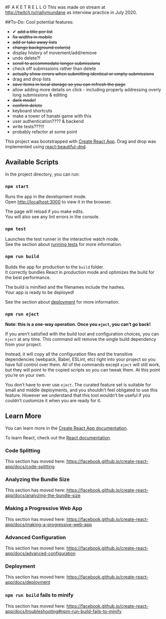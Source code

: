 #F A K E  T R E L L O
This was made on stream at http://twitch.tv/riallymundane as interview practice in July 2020.

##To-Do:
Cool potential features:
- ✔ <s>add a title per list</s>
- <s>fix widths in mobile</s>
- <s>add or take away lists</s>
- <s>change background color(s)</s>
- display history of movement/add/remove
- undo delete?!
- <s>scroll to accommodate longer submissions</s>
- check off submissions rather than delete
- <s>actually show errors when submitting identical or empty submissions</s>
- drag and drop lists
- <s>save items in local storage so you can refresh the page</s>
- allow adding more details on click - including properly addressing overly long submissions & editing
- <s>dark mode!</s>
- <s>confirm delete</s>
- keyboard shortcuts
- make a tower of hanabi game with this
- user authentication???? & backend
- write tests???!!!
- probably refactor at some point




This project was bootstrapped with [Create React App](https://github.com/facebook/create-react-app).
Drag and drop was implemented using [react-beautiful-dnd](https://github.com/atlassian/react-beautiful-dnd).

## Available Scripts

In the project directory, you can run:

### `npm start`

Runs the app in the development mode.<br />
Open [http://localhost:3000](http://localhost:3000) to view it in the browser.

The page will reload if you make edits.<br />
You will also see any lint errors in the console.

### `npm test`

Launches the test runner in the interactive watch mode.<br />
See the section about [running tests](https://facebook.github.io/create-react-app/docs/running-tests) for more information.

### `npm run build`

Builds the app for production to the `build` folder.<br />
It correctly bundles React in production mode and optimizes the build for the best performance.

The build is minified and the filenames include the hashes.<br />
Your app is ready to be deployed!

See the section about [deployment](https://facebook.github.io/create-react-app/docs/deployment) for more information.

### `npm run eject`

**Note: this is a one-way operation. Once you `eject`, you can’t go back!**

If you aren’t satisfied with the build tool and configuration choices, you can `eject` at any time. This command will remove the single build dependency from your project.

Instead, it will copy all the configuration files and the transitive dependencies (webpack, Babel, ESLint, etc) right into your project so you have full control over them. All of the commands except `eject` will still work, but they will point to the copied scripts so you can tweak them. At this point you’re on your own.

You don’t have to ever use `eject`. The curated feature set is suitable for small and middle deployments, and you shouldn’t feel obligated to use this feature. However we understand that this tool wouldn’t be useful if you couldn’t customize it when you are ready for it.

## Learn More

You can learn more in the [Create React App documentation](https://facebook.github.io/create-react-app/docs/getting-started).

To learn React, check out the [React documentation](https://reactjs.org/).

### Code Splitting

This section has moved here: https://facebook.github.io/create-react-app/docs/code-splitting

### Analyzing the Bundle Size

This section has moved here: https://facebook.github.io/create-react-app/docs/analyzing-the-bundle-size

### Making a Progressive Web App

This section has moved here: https://facebook.github.io/create-react-app/docs/making-a-progressive-web-app

### Advanced Configuration

This section has moved here: https://facebook.github.io/create-react-app/docs/advanced-configuration

### Deployment

This section has moved here: https://facebook.github.io/create-react-app/docs/deployment

### `npm run build` fails to minify

This section has moved here: https://facebook.github.io/create-react-app/docs/troubleshooting#npm-run-build-fails-to-minify
